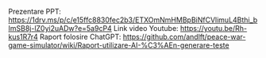 Prezentare PPT: https://1drv.ms/p/c/e15ffc8830fec2b3/ETXOmNmHMBpBiNfCVlimuL4Bthi_bImSB8j-lZ0yi2uADw?e=5a9cP4
Link video Youtube: https://youtu.be/Rh-kus1R7r4
Raport folosire ChatGPT: https://github.com/andlft/peace-war-game-simulator/wiki/Raport-utilizare-AI-%C3%AEn-generare-teste 
